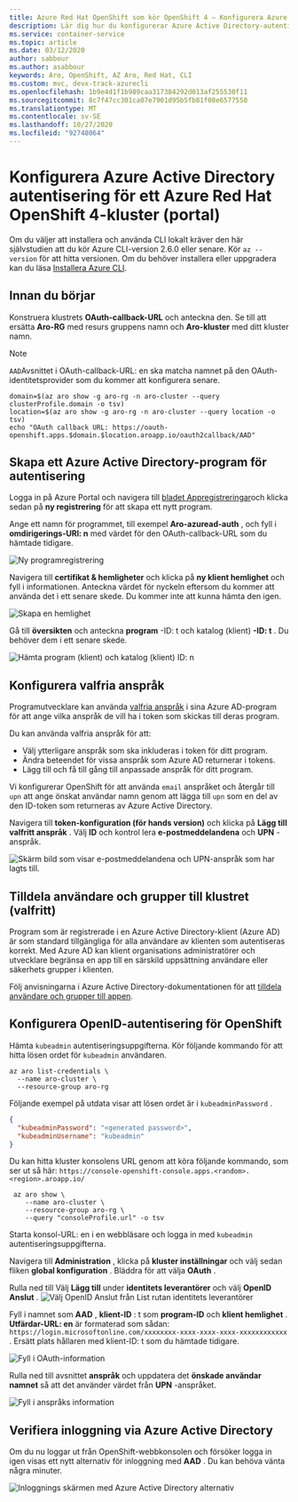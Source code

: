 ```yaml
---
title: Azure Red Hat OpenShift som kör OpenShift 4 – Konfigurera Azure Active Directory autentisering med hjälp av Azure Portal och webb konsolen OpenShift
description: Lär dig hur du konfigurerar Azure Active Directory-autentisering för ett Azure Red Hat OpenShift-kluster som kör OpenShift 4 med hjälp av Azure Portal och webb konsolen OpenShift
ms.service: container-service
ms.topic: article
ms.date: 03/12/2020
author: sabbour
ms.author: asabbour
keywords: Aro, OpenShift, AZ Aro, Red Hat, CLI
ms.custom: mvc, devx-track-azurecli
ms.openlocfilehash: 1b9e4d1f1b989caa317384292d013af255530f11
ms.sourcegitcommit: 8c7f47cc301ca07e7901d95b5fb81f08e6577550
ms.translationtype: MT
ms.contentlocale: sv-SE
ms.lasthandoff: 10/27/2020
ms.locfileid: "92748064"
---
```

# <a name="configure-azure-active-directory-authentication-for-an-azure-red-hat-openshift-4-cluster-portal"></a>Konfigurera Azure Active Directory autentisering för ett Azure Red Hat OpenShift 4-kluster (portal)

Om du väljer att installera och använda CLI lokalt kräver den här självstudien att du kör Azure CLI-version 2.6.0 eller senare. Kör `az --version` för att hitta versionen. Om du behöver installera eller uppgradera kan du läsa [Installera Azure CLI](/cli/azure/install-azure-cli?view=azure-cli-latest).

## <a name="before-you-begin"></a>Innan du börjar

Konstruera klustrets **OAuth-callback-URL** och anteckna den. Se till att ersätta **Aro-RG** med resurs gruppens namn och **Aro-kluster** med ditt kluster namn.

> [!NOTE]
> `AAD`Avsnittet i OAuth-callback-URL: en ska matcha namnet på den OAuth-identitetsprovider som du kommer att konfigurera senare.

```azurecli-interactive
domain=$(az aro show -g aro-rg -n aro-cluster --query clusterProfile.domain -o tsv)
location=$(az aro show -g aro-rg -n aro-cluster --query location -o tsv)
echo "OAuth callback URL: https://oauth-openshift.apps.$domain.$location.aroapp.io/oauth2callback/AAD"
```

## <a name="create-an-azure-active-directory-application-for-authentication"></a>Skapa ett Azure Active Directory-program för autentisering

Logga in på Azure Portal och navigera till [bladet Appregistreringar](https://ms.portal.azure.com/#blade/Microsoft_AAD_RegisteredApps/ApplicationsListBlade)och klicka sedan på **ny registrering** för att skapa ett nytt program.

Ange ett namn för programmet, till exempel **Aro-azuread-auth** , och fyll i **omdirigerings-URI: n** med värdet för den OAuth-callback-URL som du hämtade tidigare.

![Ny programregistrering](media/aro4-ad-registerapp.png)

Navigera till **certifikat & hemligheter** och klicka på **ny klient hemlighet** och fyll i informationen. Anteckna värdet för nyckeln eftersom du kommer att använda det i ett senare skede. Du kommer inte att kunna hämta den igen.

![Skapa en hemlighet](media/aro4-ad-clientsecret.png)

Gå till **översikten** och anteckna **program** -ID: t och katalog (klient) **-ID: t** . Du behöver dem i ett senare skede.

![Hämta program (klient) och katalog (klient) ID: n](media/aro4-ad-ids.png)

## <a name="configure-optional-claims"></a>Konfigurera valfria anspråk

Programutvecklare kan använda [valfria anspråk](../active-directory/develop/active-directory-optional-claims.md) i sina Azure AD-program för att ange vilka anspråk de vill ha i token som skickas till deras program.

Du kan använda valfria anspråk för att:

* Välj ytterligare anspråk som ska inkluderas i token för ditt program.
* Ändra beteendet för vissa anspråk som Azure AD returnerar i tokens.
* Lägg till och få till gång till anpassade anspråk för ditt program.

Vi konfigurerar OpenShift för att använda `email` anspråket och återgår till `upn` att ange önskat användar namn genom att lägga till `upn` som en del av den ID-token som returneras av Azure Active Directory.

Navigera till **token-konfiguration (för hands version)** och klicka på **Lägg till valfritt anspråk** . Välj **ID** och kontrol lera **e-postmeddelandena** och **UPN** -anspråk.

![Skärm bild som visar e-postmeddelandena och UPN-anspråk som har lagts till.](media/aro4-ad-tokens.png)

## <a name="assign-users-and-groups-to-the-cluster-optional"></a>Tilldela användare och grupper till klustret (valfritt)

Program som är registrerade i en Azure Active Directory-klient (Azure AD) är som standard tillgängliga för alla användare av klienten som autentiseras korrekt. Med Azure AD kan klient organisations administratörer och utvecklare begränsa en app till en särskild uppsättning användare eller säkerhets grupper i klienten.

Följ anvisningarna i Azure Active Directory-dokumentationen för att [tilldela användare och grupper till appen](../active-directory/develop/howto-restrict-your-app-to-a-set-of-users.md#app-registration).

## <a name="configure-openshift-openid-authentication"></a>Konfigurera OpenID-autentisering för OpenShift

Hämta `kubeadmin` autentiseringsuppgifterna. Kör följande kommando för att hitta lösen ordet för `kubeadmin` användaren.

```azurecli-interactive
az aro list-credentials \
  --name aro-cluster \
  --resource-group aro-rg
```

Följande exempel på utdata visar att lösen ordet är i `kubeadminPassword` .

```json
{
  "kubeadminPassword": "<generated password>",
  "kubeadminUsername": "kubeadmin"
}
```

Du kan hitta kluster konsolens URL genom att köra följande kommando, som ser ut så här: `https://console-openshift-console.apps.<random>.<region>.aroapp.io/`

```azurecli-interactive
 az aro show \
    --name aro-cluster \
    --resource-group aro-rg \
    --query "consoleProfile.url" -o tsv
```

Starta konsol-URL: en i en webbläsare och logga in med `kubeadmin` autentiseringsuppgifterna.

Navigera till **Administration** , klicka på **kluster inställningar** och välj sedan fliken **global konfiguration** . Bläddra för att välja **OAuth** .

Rulla ned till Välj **Lägg till** under **identitets leverantörer** och välj **OpenID Anslut** .
![Välj OpenID Anslut från List rutan identitets leverantörer](media/aro4-oauth-idpdrop.png)

Fyll i namnet som **AAD** , **klient-ID** : t som **program-ID** och **klient hemlighet** . **Utfärdar-URL: en** är formaterad som sådan: `https://login.microsoftonline.com/xxxxxxxx-xxxx-xxxx-xxxx-xxxxxxxxxxxx` . Ersätt plats hållaren med klient-ID: t som du hämtade tidigare.

![Fyll i OAuth-information](media/aro4-oauth-idp-1.png)

Rulla ned till avsnittet **anspråk** och uppdatera det **önskade användar namnet** så att det använder värdet från **UPN** -anspråket.

![Fyll i anspråks information](media/aro4-oauth-idp-2.png)

## <a name="verify-login-through-azure-active-directory"></a>Verifiera inloggning via Azure Active Directory

Om du nu loggar ut från OpenShift-webbkonsolen och försöker logga in igen visas ett nytt alternativ för inloggning med **AAD** . Du kan behöva vänta några minuter.

![Inloggnings skärmen med Azure Active Directory alternativ](media/aro4-login-2.png)
